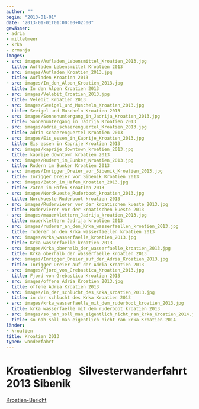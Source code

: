 ```yaml
---
author: ""
begin: "2013-01-01"
date: "2013-01-01T01:00:00+02:00"
gewässer: 
- adria
- mittelmeer
- krka
- zrmanja
images:
- src: images/Aufladen_Lebensmittel_Kroatien_2013.jpg
  title: Aufladen Lebensmittel Kroatien 2013
- src: images/Aufladen_Kroatien_2013.jpg
  title: Aufladen Kroatien 2013
- src: images/In_den_Alpen_Kroatien_2013.jpg
  title: In den Alpen Kroatien 2013
- src: images/Velebit_Kroatien_2013.jpg
  title: Velebit Kroatien 2013
- src: images/Seeigel_und_Muscheln_Kroatien_2013.jpg
  title: Seeigel und Muscheln Kroatien 2013
- src: images/Sonnenuntergang_in_Jadrija_Kroatien_2013.jpg
  title: Sonnenuntergang in Jadrija Kroatien 2013
- src: images/adria_schaerenguertel_Kroatien_2013.jpg
  title: adria schaerenguertel Kroatien 2013
- src: images/Eis_essen_in_Kaprije_Kroatien_2013.jpg
  title: Eis essen in Kaprije Kroatien 2013
- src: images/kaprije_downtown_kroatien_2013.jpg
  title: kaprije downtown kroatien 2013
- src: images/Rudern_im_Bunker_Kroatien_2013.jpg
  title: Rudern im Bunker Kroatien 2013
- src: images/Inrigger_Dreier_vor_Sibenik_Kroatien_2013.jpg
  title: Inrigger Dreier vor Sibenik Kroatien 2013
- src: images/Zaton_im_Hafen_Kroatien_2013.jpg
  title: Zaton im Hafen Kroatien 2013
- src: images/Nordkueste_Ruderboot_kroatien_2013.jpg
  title: Nordkueste Ruderboot kroatien 2013
- src: images/Rudervierer_vor_der_kroatischen_kueste_2013.jpg
  title: Rudervierer vor der kroatischen kueste 2013
- src: images/mauerklettern_Jadrija_kroatien_2013.jpg
  title: mauerklettern Jadrija kroatien 2013
- src: images/ruderer_an_den_Krka_wasserfaellen_kroatien_2013.jpg
  title: ruderer an den Krka wasserfaellen kroatien 2013
- src: images/Krka_wasserfaelle_kroatien_2013.jpg
  title: Krka wasserfaelle kroatien 2013
- src: images/Krka_oberhalb_der_wasserfaelle_kroatien_2013.jpg
  title: Krka oberhalb der wasserfaelle kroatien 2013
- src: images/Inrigger_Dreier_auf_der_Adria_Kroatien_2013.jpg
  title: Inrigger Dreier auf der Adria Kroatien 2013
- src: images/Fjord_von_Grebastica_Kroatien_2013.jpg
  title: Fjord von Grebastica Kroatien 2013
- src: images/offene_Adria_Kroatien_2013.jpg
  title: offene Adria Kroatien 2013
- src: images/in_der_schlucht_des_Krka_Kroatien_2013.jpg
  title: in der schlucht des Krka Kroatien 2013
- src: images/krka_wasserfaelle_mit_dem_ruderboot_kroatien_2013.jpg
  title: krka wasserfaelle mit dem ruderboot kroatien 2013
- src: images/so_nah_soll_man_eigentlich_nicht_ran_krka_Kroatien_2014.jpg
  title: so nah soll man eigentlich nicht ran krka Kroatien 2014
länder: 
- kroatien
title: Kroatien 2013
typen: wanderfahrt
---
```



# Kroatienblog   Silvesterwanderfahrt 2013 Sibenik


[Kroatien-Bericht](/berichte/2013/kroatien_2013)
